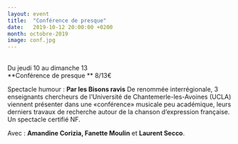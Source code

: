 ```yaml
---
layout: event
title:  "Conférence de presque"
date:   2019-10-12 20:00:00 +0200
month: octobre-2019
image: conf.jpg
---
```



<br /> Du jeudi 10 au dimanche 13<br /> **Conférence de presque  ** 8/13€



Spectacle humour : **Par les Bisons ravis** De renommée interrégionale, 3 enseignants chercheurs de l’Université de Chantemerle-les-Avoines (UCLA) viennent présenter dans une «conférence» musicale peu académique, leurs derniers travaux de recherche autour de la chanson d’expression française. Un spectacle certifié NF.

Avec : <strong>Amandine Corizia, Fanette Moulin</strong> et <strong>Laurent Secco</strong>.

